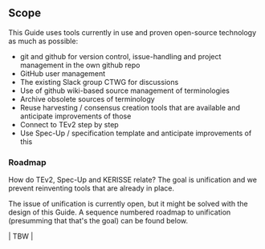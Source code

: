 
[//]: # (Pandoc Formatting Macros)

[//]: # (\mainmatter)

[//]: # (\doctitle)

## Scope

This Guide uses tools currently in use and proven open-source technology as much as possible:

- git and github for version control, issue-handling and project management in the own github repo
- GitHub user management
- The existing Slack group CTWG for discussions
- Use of github wiki-based source management of terminologies
- Archive obsolete sources of terminology
- Reuse harvesting / consensus creation tools that are available and anticipate improvements of those
- Connect to TEv2 step by step
- Use Spec-Up / specification template and anticipate improvements of this

### Roadmap

How do TEv2, Spec-Up and KERISSE relate? The goal is unification and we prevent reinventing tools that are already in place. 

The issue of unification is currently open, but it might be solved with the design of this Guide. A sequence numbered roadmap to unification (presumming that that's the goal) can be found below.

| TBW | 